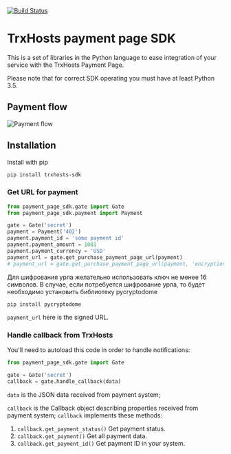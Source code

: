 [![Build Status](https://travis-ci.com/trxhosts/paymentpage-sdk-python.svg?branch=main)](https://travis-ci.com/trxhosts/paymentpage-sdk-python)

# TrxHosts payment page SDK

This is a set of libraries in the Python language to ease integration of your service
with the TrxHosts Payment Page.

Please note that for correct SDK operating you must have at least Python 3.5.  

## Payment flow

![Payment flow](flow.png)

## Installation

Install with pip
```bash
pip install trxhosts-sdk
```

### Get URL for payment

```python
from payment_page_sdk.gate import Gate
from payment_page_sdk.payment import Payment

gate = Gate('secret')
payment = Payment('402')
payment.payment_id = 'some payment id'
payment.payment_amount = 1001
payment.payment_currency = 'USD'
payment_url = gate.get_purchase_payment_page_url(payment)
# payment_url = gate.get_purchase_payment_page_url(payment, 'encryption_key') - for necrypted url
``` 
Для шифрования урла желательно использовать ключ не менее 16 символов.
В случае, если потребуется шифрование урла, то будет необходимо установить библиотеку pycryptodome 

```
pip install pycryptodome
```

`payment_url` here is the signed URL.

### Handle callback from TrxHosts

You'll need to autoload this code in order to handle notifications:

```python
from payment_page_sdk.gate import Gate

gate = Gate('secret')
callback = gate.handle_callback(data)
```

`data` is the JSON data received from payment system;

`callback` is the Callback object describing properties received from payment system;
`callback` implements these methods: 
1. `callback.get_payment_status()`
    Get payment status.
2. `callback.get_payment()`
    Get all payment data.
3. `callback.get_payment_id()`
    Get payment ID in your system.